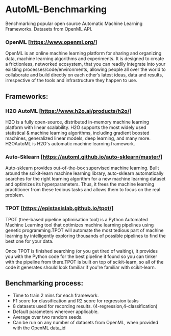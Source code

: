 # AutoML-Benchmarking
Benchmarking popular open source Automatic Machine Learning Frameworks. Datasets from OpenML API.  

### OpenML [https://www.openml.org/]
OpenML is an online machine learning platform for sharing and organizing data, machine learning algorithms and experiments. It is designed to create a frictionless, networked ecosystem, that you can readily integrate into your existing processes/code/environments, allowing people all over the world to collaborate and build directly on each other’s latest ideas, data and results, irrespective of the tools and infrastructure they happen to use.

## Frameworks:
### H2O AutoML [https://www.h2o.ai/products/h2o/] 
H2O is a fully open-source, distributed in-memory machine learning platform with linear scalability. H2O supports the most widely used statistical & machine learning algorithms, including gradient boosted machines, generalized linear models, deep learning, and many more. H2OAutoML is H2O's automatic machine learning framework. 

### Auto-Sklearn [https://automl.github.io/auto-sklearn/master/]
Auto-sklearn provides out-of-the-box supervised machine learning. Built around the scikit-learn machine learning library, auto-sklearn automatically searches for the right learning algorithm for a new machine learning dataset and optimizes its hyperparameters. Thus, it frees the machine learning practitioner from these tedious tasks and allows them to focus on the real problem.

### TPOT [https://epistasislab.github.io/tpot/]
TPOT (tree-based pipeline optimisation tool) is a Python Automated Machine Learning tool that optimizes machine learning pipelines using genetic programming.TPOT will automate the most tedious part of machine learning by intelligently exploring thousands of possible pipelines to find the best one for your data.

Once TPOT is finished searching (or you get tired of waiting), it provides you with the Python code for the best pipeline it found so you can tinker with the pipeline from there.TPOT is built on top of scikit-learn, so all of the code it generates should look familiar if you're familiar with scikit-learn.

## Benchmarking process:
- Time to train 2 mins for each framework.
- F1 score for classification and R2 score for regression tasks
- 8 datasets used for recording results. (4-regression,4-classification)
- Default parameters wherever applicable.
- Average over two random seeds.
- Can be run on any number of datasets from OpenML, when provided with the OpenML data_id
